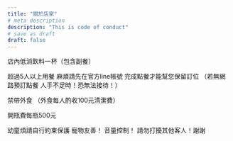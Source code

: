 ```yaml
---
title: "關於店家"
# meta description
description: "This is code of conduct"
# save as draft
draft: false
---
```


店內低消飲料一杯（包含副餐）

超過5人以上用餐
麻煩請先在官方line帳號
完成點餐才能幫您保留訂位
 （若無網路預訂點餐
人手不足時！恐無法接待！）

禁帶外食
（外食每人酌收100元清潔費）

開瓶費每瓶500元

幼童煩請自行約束保護
寵物友善！
音量控制！
請勿打擾其他客人！謝謝